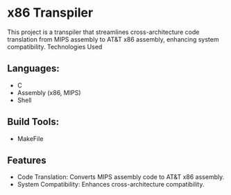 # x86 Transpiler

This project is a transpiler that streamlines cross-architecture code translation from MIPS assembly to AT&T x86 assembly, enhancing system compatibility.
Technologies Used

## Languages:
- C
- Assembly (x86, MIPS)
- Shell

## Build Tools:
- MakeFile

## Features
- Code Translation: Converts MIPS assembly code to AT&T x86 assembly.
- System Compatibility: Enhances cross-architecture compatibility.
